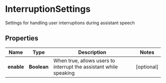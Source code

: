 

# InterruptionSettings

Settings for handling user interruptions during assistant speech

## Properties

| Name | Type | Description | Notes |
|------------ | ------------- | ------------- | -------------|
|**enable** | **Boolean** | When true, allows users to interrupt the assistant while speaking |  [optional] |



